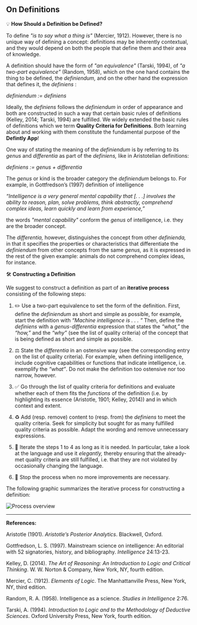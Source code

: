 On Definitions
-------------------

💡 **How Should a Definition be Defined?**

To define _"is to say what a thing is"_ (Mercier, 1912). However, there is no unique way of defining a concept: definitions may be inherently contextual, and they would depend on both the people
that define them and their area of knowledge.

A definition should have the form of _"an equivalence"_ (Tarski, 1994), of _"a two-part equivalence"_ (Random, 1958), which on the one hand contains the thing to be defined, the _definiendum,_ and on the other hand the expression that defines it, the _definiens_ :

_definiendum := definiens_

Ideally, the _definiens_ follows the _definiendum_ in order of appearance and both are constructed in such a way that certain basic rules of definitions (Kelley, 2014; Tarski, 1994) are fulfilled. We widely extended the basic rules of definitions which we term **Quality Criteria for Definitions**. Both learning about and working with them constitute the fundamental purpose of the **Defintly App**!

One way of stating the meaning of the _definiendum_ is by referring to its _genus_ and _differentia_ as part of the _definiens,_ like in Aristotelian definitions:

_definiens := genus + differentia_

The _genus_ or kind is the broader category the _definiendum_ belongs to. For example, in Gottfredson’s (1997) definition of intelligence

_“Intelligence is a very general mental capability that [. . .] involves the ability to reason, plan, solve problems, think abstractly, comprehend complex ideas, learn quickly and learn from experience,”_

the words _"mental capability"_ conform the _genus_ of intelligence, i.e. they are the broader concept.

The _differentia,_ however, distinguishes the concept from other _definienda,_ in that it specifies the properties or characteristics that differentiate the _definiendum_ from other concepts from the same _genus,_ as it is expressed in the rest of the given example: animals do not comprehend complex ideas, for instance.

🛠️ **Constructing a Definition**

We suggest to construct a definition as part of an **iterative process** consisting of the following steps:

1.   ✏️ Use a two-part equivalence to set the form of the definition. First, define the _definiendum_ as short and simple as possible, for example, start the definition with _“Machine intelligence is . . . ”_ Then, define the _definiens_ with a _genus-differentia_ expression  that states the _“what,”_ the _“how,”_ and the _“why”_ (see the list of quality criteria) of the concept that is being defined as short and simple as possible.

2.   ⚖️ State the _differentia_ in an ostensive way (see the corresponding entry on the list of quality criteria). For example, when defining intelligence, include cognitive capabilities or functions that indicate intelligence, i.e. exemplify the _“what”_. Do not make the definition too ostensive nor too narrow, however.

3.   ✅ Go through the list of quality criteria for definitions and evaluate whether each of them fits the _functions_ of the definition (i.e. by highlighting its essence (Aristotle, 1901; Kelley, 2014)) and in which context and extent.

4.   ♻️ Add (resp. remove) content to (resp. from) the _definiens_ to meet the quality criteria. Seek for simplicity but sought for as many fulfilled quality criteria as possible. Adapt the wording and remove unnecessary expressions.

5.   🔁 Iterate the steps 1 to 4 as long as it is needed. In particular, take a look at the language and use it _elegantly,_ thereby ensuring that the already-met quality criteria are still fulfilled, i.e. that they are not violated by occasionally changing the language.

6.   🛑 Stop the process when no more improvements are necessary.

The following graphic summarizes the iterative process for constructing a definition:

![Process overview](resource:assets/DefProcess.png)

----

**References:**

Aristotle (1901). _Aristotle’s Posterior Analytics_. Blackwell, Oxford.

Gottfredson, L. S. (1997). Mainstream science on intelligence: An editorial with 52 signatories, history, and bibliography. _Intelligence_ 24:13-23.

Kelley, D. (2014). _The Art of Reasoning: An Introduction to Logic and Critical Thinking_. W. W. Norton & Company, New York, NY, fourth edition.

Mercier, C. (1912). _Elements of Logic_. The Manhattanville Press, New York, NY, third edition.

Random, R. A. (1958). Intelligence as a science. _Studies in Intelligence_ 2:76.

Tarski, A. (1994). _Introduction to Logic and to the Methodology of Deductive Sciences_. Oxford University Press, New York, fourth edition.